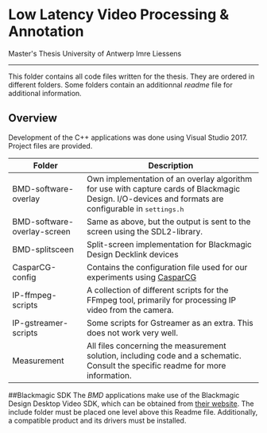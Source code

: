 # Low Latency Video Processing & Annotation
Master's Thesis University of Antwerp
Imre Liessens
___

This folder contains all code files written for the thesis. They are ordered in different folders. Some folders contain an additionnal *readme* file for additional information.  

## Overview
Development of the C++ applications was done using Visual Studio 2017. Project files are provided.  

| Folder | Description |
|--------|--------|
|BMD-software-overlay| Own implementation of an overlay algorithm for use with capture cards of Blackmagic Design. I/O-devices and formats are configurable in <tt>settings.h</tt>|
|BMD-software-overlay-screen| Same as above, but the output is sent to the screen using the SDL2-library.|
|BMD-splitsceen|Split-screen implementation for Blackmagic Design Decklink devices|
|CasparCG-config|Contains the configuration file used for our experiments using [CasparCG](https://www.casparcg.com/)|
|IP-ffmpeg-scripts|A collection of different scripts for the FFmpeg tool, primarily for processing IP video from the camera.|
|IP-gstreamer-scripts|Some scripts for Gstreamer as an extra. This does not work very well.|
|Measurement|All files concerning the measurement solution, including code and a schematic. Consult the specific readme for more information.|

##Blackmagic SDK
The *BMD* applications make use of the Blackmagic Design Desktop Video SDK, which can be obtained from [their website](https://www.blackmagicdesign.com/developer/product/capture-and-playback). The include folder must be placed one level above this Readme file.
Additionally, a compatible product and its drivers must be installed.